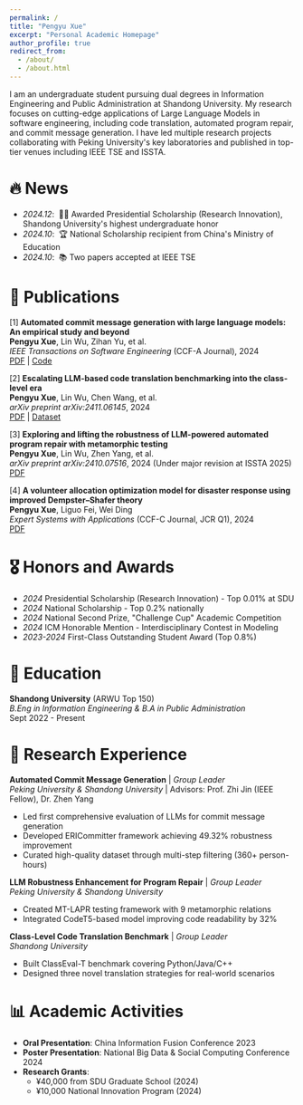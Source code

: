 ```yaml
---
permalink: /
title: "Pengyu Xue"
excerpt: "Personal Academic Homepage"
author_profile: true
redirect_from: 
  - /about/
  - /about.html
---
```


<span class='anchor' id='about-me'></span>

I am an undergraduate student pursuing dual degrees in Information Engineering and Public Administration at Shandong University. My research focuses on cutting-edge applications of Large Language Models in software engineering, including code translation, automated program repair, and commit message generation. I have led multiple research projects collaborating with Peking University's key laboratories and published in top-tier venues including IEEE TSE and ISSTA.

# 🔥 News
- *2024.12*: &nbsp;🎉🎉 Awarded Presidential Scholarship (Research Innovation), Shandong University's highest undergraduate honor
- *2024.10*: &nbsp;🏆 National Scholarship recipient from China's Ministry of Education
- *2024.10*: &nbsp;📚 Two papers accepted at IEEE TSE

# 📝 Publications 

[1] **Automated commit message generation with large language models: An empirical study and beyond**  
**Pengyu Xue**, Lin Wu, Zihan Yu, et al.  
*IEEE Transactions on Software Engineering* (CCF-A Journal), 2024  
[PDF](https://arxiv.org/pdf/example.pdf) | [Code](https://github.com)

[2] **Escalating LLM-based code translation benchmarking into the class-level era**  
**Pengyu Xue**, Lin Wu, Chen Wang, et al.  
*arXiv preprint arXiv:2411.06145*, 2024  
[PDF](https://arxiv.org/pdf/2411.06145.pdf) | [Dataset](https://github.com)

[3] **Exploring and lifting the robustness of LLM-powered automated program repair with metamorphic testing**  
**Pengyu Xue**, Lin Wu, Zhen Yang, et al.  
*arXiv preprint arXiv:2410.07516*, 2024 (Under major revision at ISSTA 2025)  
[PDF](https://arxiv.org/pdf/2410.07516.pdf)

[4] **A volunteer allocation optimization model for disaster response using improved Dempster–Shafer theory**  
**Pengyu Xue**, Liguo Fei, Wei Ding  
*Expert Systems with Applications* (CCF-C Journal, JCR Q1), 2024  
[PDF](https://doi.org/10.1016/j.eswa.2024.121285)

# 🎖 Honors and Awards
- *2024* Presidential Scholarship (Research Innovation) - Top 0.01% at SDU
- *2024* National Scholarship - Top 0.2% nationally
- *2024* National Second Prize, "Challenge Cup" Academic Competition
- *2024* ICM Honorable Mention - Interdisciplinary Contest in Modeling
- *2023-2024* First-Class Outstanding Student Award (Top 0.8%)

# 📖 Education
**Shandong University** (ARWU Top 150)  
*B.Eng in Information Engineering & B.A in Public Administration*  
Sept 2022 - Present

# 🔬 Research Experience

**Automated Commit Message Generation** | *Group Leader*  
*Peking University & Shandong University* | Advisors: Prof. Zhi Jin (IEEE Fellow), Dr. Zhen Yang  
- Led first comprehensive evaluation of LLMs for commit message generation
- Developed ERICommitter framework achieving 49.32% robustness improvement
- Curated high-quality dataset through multi-step filtering (360+ person-hours)

**LLM Robustness Enhancement for Program Repair** | *Group Leader*  
*Peking University & Shandong University*  
- Created MT-LAPR testing framework with 9 metamorphic relations
- Integrated CodeT5-based model improving code readability by 32%

**Class-Level Code Translation Benchmark** | *Group Leader*  
*Shandong University*  
- Built ClassEval-T benchmark covering Python/Java/C++
- Designed three novel translation strategies for real-world scenarios

# 📊 Academic Activities
- **Oral Presentation**: China Information Fusion Conference 2023
- **Poster Presentation**: National Big Data & Social Computing Conference 2024
- **Research Grants**: 
  - ¥40,000 from SDU Graduate School (2024)
  - ¥10,000 National Innovation Program (2024)
